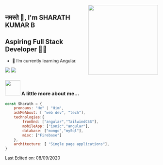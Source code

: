 <img align='right' src="https://media.giphy.com/media/M9gbBd9nbDrOTu1Mqx/giphy.gif" width="230">

## नमस्ते 🙏, I'm SHARATH KUMAR B
## Aspiring Full Stack Developer 👨‍💻



- 🌱 I’m currently learning Angular.





[![](https://img.shields.io/badge/LinkedIn-Sharath_k-blue)](https://www.linkedin.com/in/ashraf-k-m-149a3494/)
[![](https://img.shields.io/badge/Gmail-kumarbsharath01@gmail.com-red)](mailto:kumarbsharath01@gmail.com)


### <img src="https://media.giphy.com/media/VgCDAzcKvsR6OM0uWg/giphy.gif" width="50"> A little more about me...  

```javascript
const Sharath = {
    pronouns: "He" | "Him",
    askMeAbout: [ "web dev", "tech"],
    technologies:{
        fronEnd: ["angular","TailwindCSS"],
        mobileApp: ["ionic","angular"],
        database: ["mongo","mySql"],
        misc: ["Firebase"]
    },
    architecture: [ "Single page applications"],
}
```



Last Edited on: 08/09/2020
